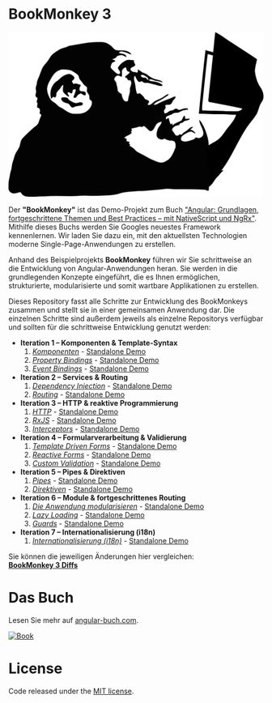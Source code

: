 # BookMonkey 3
[![Monkey](src/assets/images/monkey-thinking.png)](http://book-monkey3.angular-buch.com/)

Der __"BookMonkey"__ ist das Demo-Projekt zum Buch ["Angular: Grundlagen, fortgeschrittene Themen und Best Practices – mit NativeScript und NgRx"](https://angular-buch.com/).
Mithilfe dieses Buchs werden Sie Googles neuestes Framework kennenlernen.
Wir laden Sie dazu ein, mit den aktuellsten Technologien moderne Single-Page-Anwendungen zu erstellen.

Anhand des Beispielprojekts __BookMonkey__ führen wir Sie schrittweise an die Entwicklung von Angular-Anwendungen heran.
Sie werden in die grundlegenden Konzepte eingeführt, die es Ihnen ermöglichen, strukturierte, modularisierte und somit wartbare Applikationen zu erstellen.

Dieses Repository fasst alle Schritte zur Entwicklung des BookMonkeys zusammen und stellt sie in einer gemeinsamen Anwendung dar.
Die einzelnen Schritte sind außerdem jeweils als einzelne Repositorys verfügbar und sollten für die schrittweise Entwicklung genutzt werden:


* __Iteration 1 – Komponenten & Template-Syntax__
  1. _[Komponenten](https://book-monkey3.angular-buch.com/iteration-1/components)_ - [Standalone Demo](https://iteration-1-components-bm3.angular-buch.com)
  2. _[Property Bindings](https://book-monkey3.angular-buch.com/iteration-1/property-bindings)_ - [Standalone Demo](https://iteration-1-property-bindings-bm3.angular-buch.com)
  3. _[Event Bindings](https://book-monkey3.angular-buch.com/iteration-1/event-bindings)_ - [Standalone Demo](https://iteration-1-event-bindings-bm3.angular-buch.com)
* __Iteration 2 – Services & Routing__
  1. _[Dependency Injection](https://book-monkey3.angular-buch.com/iteration-2/di)_ - [Standalone Demo](https://iteration-2-di-bm3.angular-buch.com)
  2. _[Routing](https://book-monkey3.angular-buch.com/iteration-2/routing)_ - [Standalone Demo](https://iteration-2-routing-bm3.angular-buch.com)
* __Iteration 3 – HTTP & reaktive Programmierung__
  1. _[HTTP](https://book-monkey3.angular-buch.com/iteration-3/http)_ - [Standalone Demo](https://iteration-3-http-bm3.angular-buch.com)
  2. _[RxJS](https://book-monkey3.angular-buch.com/iteration-3/rxjs)_ - [Standalone Demo](https://iteration-3-rxjs-bm3.angular-buch.com)
  3. _[Interceptors](https://book-monkey3.angular-buch.com/iteration-3/interceptors)_ - [Standalone Demo](https://iteration-3-interceptors-bm3.angular-buch.com)
* __Iteration 4 – Formularverarbeitung & Validierung__
  1. _[Template Driven Forms](https://book-monkey3.angular-buch.com/iteration-4/template-driven-forms)_ - [Standalone Demo](https://iteration-4-template-driven-forms-bm3.angular-buch.com)
  2. _[Reactive Forms](https://book-monkey3.angular-buch.com/iteration-4/reactive-forms)_ - [Standalone Demo](https://iteration-4-reactive-forms-bm3.angular-buch.com)
  3. _[Custom Validation](https://book-monkey3.angular-buch.com/iteration-4/custom-validation)_ - [Standalone Demo](https://iteration-4-custom-validation-bm3.angular-buch.com)
* __Iteration 5 – Pipes & Direktiven__
  1. _[Pipes](https://book-monkey3.angular-buch.com/iteration-5/pipes)_ - [Standalone Demo](https://iteration-5-pipes-bm3.angular-buch.com)
  2. _[Direktiven](https://book-monkey3.angular-buch.com/iteration-5/directives)_ - [Standalone Demo](https://iteration-5-directives-bm3.angular-buch.com)
* __Iteration 6 – Module & fortgeschrittenes Routing__
  1. _[Die Anwendung modularisieren](https://book-monkey3.angular-buch.com/iteration-6/modules)_ - [Standalone Demo](https://iteration-6-modules-bm3.angular-buch.com)
  2. _[Lazy Loading](https://book-monkey3.angular-buch.com/iteration-6/lazy-loading)_ - [Standalone Demo](https://iteration-6-lazy-loading-bm3.angular-buch.com)
  3. _[Guards](https://book-monkey3.angular-buch.com/iteration-6/guards)_ - [Standalone Demo](https://iteration-6-guards-bm3.angular-buch.com)
* __Iteration 7 – Internationalisierung (i18n)__
  1. _[Internationalisierung (i18n)](https://book-monkey3.angular-buch.com/iteration-7/i18n)_ - [Standalone Demo](https://iteration-7-i18n-bm3.angular-buch.com)

Sie können die jeweiligen Änderungen hier vergleichen:  
__[BookMonkey 3 Diffs](https://book-monkey3.angular-buch.com/diffs/)__


# Das Buch

Lesen Sie mehr auf [angular-buch.com](https://angular-buch.com/).

[![Book](https://api3.angular-buch.com/images/angular_auflage2_small.jpg)](https://angular-buch.com/)



# License
Code released under the [MIT license](https://opensource.org/licenses/MIT).
